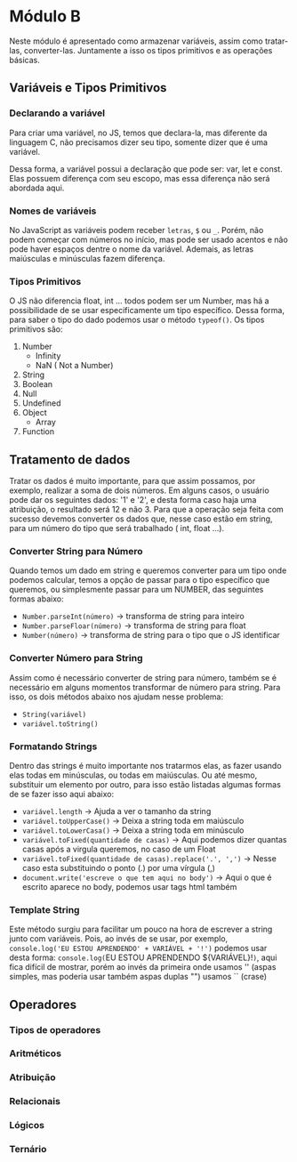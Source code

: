 # Módulo B

Neste módulo é apresentado como armazenar variáveis, assim como tratar-las, converter-las. Juntamente a isso os tipos primitivos e as  operações básicas.

## Variáveis e Tipos Primitivos

### Declarando a variável

Para criar uma variável, no JS, temos que declara-la, mas diferente da linguagem C, não precisamos dizer seu tipo, somente dizer que é uma variável.

Dessa forma, a variável possui a declaração que pode ser: var, let e const. Elas possuem diferença com seu escopo, mas essa diferença não será abordada aqui.

### Nomes de variáveis

No JavaScript as variáveis podem receber `letras`, `$` ou `_`. Porém, não podem começar com números no início, mas pode ser usado acentos e não pode haver espaços dentre o nome da variável. Ademais, as letras maiúsculas e minúsculas fazem diferença.

### Tipos Primitivos

O JS não diferencia float, int ... todos podem ser um Number, mas há a possibilidade de se usar especificamente um tipo específico. Dessa forma, para saber o tipo do dado podemos usar o método `typeof()`. Os tipos primitivos são:
    
1. Number
    - Infinity
    - NaN ( Not a Number)
2. String
3. Boolean
4. Null
5. Undefined
6. Object
    - Array
7. Function

## Tratamento de dados

Tratar os dados é muito importante, para que assim possamos, por exemplo, realizar a soma de dois números. Em alguns casos, o usuário pode dar os seguintes dados: '1' e '2', e desta forma caso haja uma atribuição, o resultado será 12 e não 3. Para que a operação seja feita com sucesso devemos converter os dados que, nesse caso estão em string, para um número do tipo que será trabalhado ( int, float ...).

### Converter String para Número

Quando temos um dado em string e queremos converter para um tipo onde podemos calcular, temos a opção de passar para o tipo específico que queremos, ou simplesmente passar para um NUMBER, das seguintes formas abaixo:

- `Number.parseInt(número)` → transforma de string para inteiro
- `Number.parseFloar(número)` → transforma de string para float
- `Number(número)` → transforma de string para o tipo que o JS identificar

### Converter Número para String

Assim como é necessário converter de string para número, também se é necessário em alguns momentos transformar de número para string. Para isso, os dois métodos abaixo nos ajudam nesse problema:

- `String(variável)`
- `variável.toString()`

### Formatando Strings

Dentro das strings é muito importante nos tratarmos elas, as fazer usando elas todas em minúsculas, ou todas em maiúsculas. Ou até mesmo, substituir um elemento por outro, para isso estão listadas algumas formas de se fazer isso aqui abaixo:

- `variável.length` → Ajuda a ver o tamanho da string
- `variável.toUpperCase()` → Deixa a string toda em maiúsculo
- `variável.toLowerCasa()` → Deixa a string toda em  minúsculo
- `variável.toFixed(quantidade de casas)` → Aqui podemos dizer quantas casas após a virgula queremos, no caso de um Float
- `variável.toFixed(quantidade de casas).replace('.', ',')` → Nesse caso esta substituindo o ponto (.) por uma vírgula (,)
- `document.write('escreve o que tem aqui no body')` → Aqui o que é escrito aparece no body, podemos usar tags html também

### Template String

Este método surgiu para facilitar um pouco na hora de escrever a string junto com variáveis. Pois, ao invés de se usar, por exemplo, `console.log('EU ESTOU APRENDENDO' + VARIÁVEL + '!')` podemos usar desta forma: `console.log(`EU ESTOU APRENDENDO ${VARIÁVEL}!`)`, aqui fica difícil de mostrar, porém ao invés da primeira onde usamos '' (aspas simples, mas poderia usar também aspas duplas "") usamos `` (crase)

## Operadores

### Tipos de operadores

### Aritméticos
### Atribuição
### Relacionais
### Lógicos
### Ternário